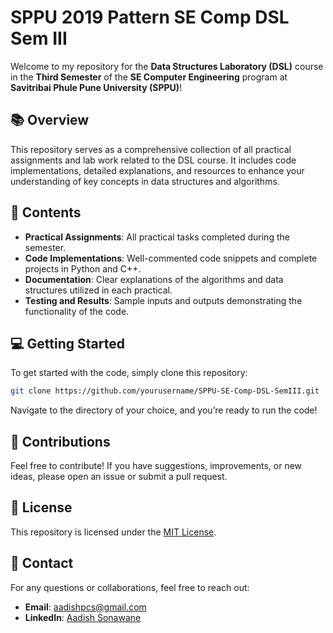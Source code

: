 # SPPU 2019 Pattern SE Comp DSL Sem III

Welcome to my repository for the **Data Structures Laboratory (DSL)** course in the **Third Semester** of the **SE Computer Engineering** program at **Savitribai Phule Pune University (SPPU)**!

## 📚 Overview

This repository serves as a comprehensive collection of all practical assignments and lab work related to the DSL course. It includes code implementations, detailed explanations, and resources to enhance your understanding of key concepts in data structures and algorithms.

## 🚀 Contents

- **Practical Assignments**: All practical tasks completed during the semester.
- **Code Implementations**: Well-commented code snippets and complete projects in Python and C++.
- **Documentation**: Clear explanations of the algorithms and data structures utilized in each practical.
- **Testing and Results**: Sample inputs and outputs demonstrating the functionality of the code.

## 💻 Getting Started

To get started with the code, simply clone this repository:

```bash
git clone https://github.com/yourusername/SPPU-SE-Comp-DSL-SemIII.git
```

Navigate to the directory of your choice, and you’re ready to run the code!

## 🤝 Contributions

Feel free to contribute! If you have suggestions, improvements, or new ideas, please open an issue or submit a pull request.

## 📝 License

This repository is licensed under the [MIT License](LICENSE).

## 📧 Contact

For any questions or collaborations, feel free to reach out:

- **Email**: aadishpcs@gmail.com
- **LinkedIn**: [Aadish Sonawane](https://www.linkedin.com/in/aadish-sonawane-949495305/)
